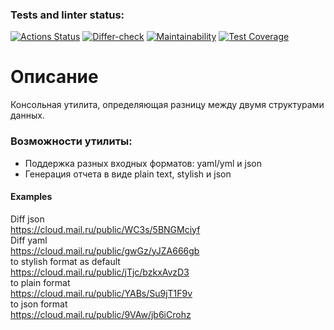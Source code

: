 ### Tests and linter status:
[![Actions Status](https://github.com/reshetovsn/java-project-71/workflows/hexlet-check/badge.svg)](https://github.com/reshetovsn/java-project-71/actions)
[![Differ-check](https://github.com/reshetovsn/java-project-71/actions/workflows/main.yml/badge.svg)](https://github.com/reshetovsn/java-project-71/actions/workflows/main.yml)
[![Maintainability](https://api.codeclimate.com/v1/badges/012d35952345cdf7d1f4/maintainability)](https://codeclimate.com/github/reshetovsn/java-project-71/maintainability)
[![Test Coverage](https://api.codeclimate.com/v1/badges/012d35952345cdf7d1f4/test_coverage)](https://codeclimate.com/github/reshetovsn/java-project-71/test_coverage)
# Описание
Консольная утилита, определяющая разницу между двумя структурами данных.
### Возможности утилиты:
* Поддержка разных входных форматов: yaml/yml и json  
* Генерация отчета в виде plain text, stylish и json  
#### Examples
Diff json  
https://cloud.mail.ru/public/WC3s/5BNGMciyf  
Diff yaml  
https://cloud.mail.ru/public/gwGz/yJZA666gb  
to stylish format as default  
https://cloud.mail.ru/public/jTjc/bzkxAvzD3  
to plain format  
https://cloud.mail.ru/public/YABs/Su9jT1F9v  
to json format  
https://cloud.mail.ru/public/9VAw/jb6iCrohz  

